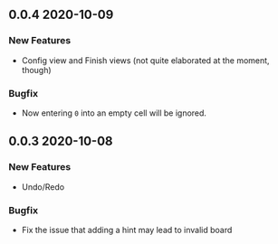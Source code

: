 ## 0.0.4 2020-10-09

### New Features

- Config view and Finish views (not quite elaborated at the moment, though)

### Bugfix

- Now entering `0` into an empty cell will be ignored.

## 0.0.3 2020-10-08

### New Features

- Undo/Redo

### Bugfix

- Fix the issue that adding a hint may lead to invalid board

